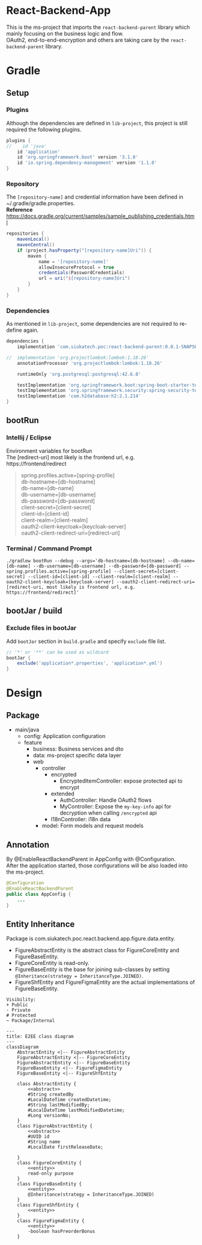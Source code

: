 # React-Backend-App
This is the ms-project that imports the `react-backend-parent` library which mainly focusing on the business logic and flow.  
OAuth2, end-to-end-encryption and others are taking care by the `react-backend-parent` library.



# Gradle
## Setup
### Plugins
Although the dependencies are defined in `lib-project`, this project is still required the following plugins.  
```groovy
plugins {
//    id 'java'
    id 'application'
    id 'org.springframework.boot' version '3.1.0'
    id 'io.spring.dependency-management' version '1.1.0'
}
```



### Repository
The `[repository-name]` and credential information have been defined in ~/.gradle/gradle.properties.  
**Reference**  
https://docs.gradle.org/current/samples/sample_publishing_credentials.html

```groovy
repositories {
    mavenLocal()
    mavenCentral()
    if (project.hasProperty("[repository-name]Uri")) {
        maven {
            name = '[repository-name]'
            allowInsecureProtocol = true
            credentials(PasswordCredentials)
            url = uri("$[repository-name]Uri")
        }
    }
}
```



### Dependencies
As mentioned in `lib-project`, some dependencies are not required to re-define again.
```groovy
dependencies {
    implementation 'com.siukatech.poc:react-backend-parent:0.0.1-SNAPSHOT'

//	implementation 'org.projectlombok:lombok:1.18.26'
    annotationProcessor 'org.projectlombok:lombok:1.18.26'

    runtimeOnly 'org.postgresql:postgresql:42.6.0'

    testImplementation 'org.springframework.boot:spring-boot-starter-test'
    testImplementation 'org.springframework.security:spring-security-test'
    testImplementation 'com.h2database:h2:2.1.214'
}
```



## bootRun
### Intellij / Eclipse
Environment variables for bootRun   
The [redirect-uri] most likely is the frontend url, e.g. https://frontend/redirect

> spring.profiles.active=[spring-profile]  
> db-hostname=[db-hostname]  
> db-name=[db-name]  
> db-username=[db-username]  
> db-password=[db-password]  
> client-secret=[client-secret]  
> client-id=[client-id]  
> client-realm=[client-realm]  
> oauth2-client-keycloak=[keycloak-server]  
> oauth2-client-redirect-uri=[redirect-uri]



### Terminal / Command Prompt
```shell
./gradlew bootRun --debug --args='db-hostname=[db-hostname] --db-name=[db-name] --db-username=[db-username] --db-password=[db-password] --spring.profiles.active=[spring-profile] --client-secret=[client-secret] --client-id=[client-id] --client-realm=[client-realm] --oauth2-client-keycloak=[keycloak-server] --oauth2-client-redirect-uri=[redirect-uri, most likely is frontend url, e.g. https://frontend/redirect]'
```



## bootJar / build
### Exclude files in bootJar
Add `bootJar` section in `build.gradle` and specify `exclude` file list.
```groovy
// '*' or '**' can be used as wildcard
bootJar {
    exclude('application*.properties', 'application*.yml')
}
```



# Design
## Package
- main/java
  - config: Application configuration
  - feature
    - business: Business services and dto
    - data: ms-project specific data layer
    - web
      - controller
        - encrypted
          - EncryptedItemController: expose protected api to encrypt
        - extended
          - AuthController: Handle OAuth2 flows
          - MyController: Expose the `my-key-info` api for decryption when calling `/encrypted` api
        - I18nController: i18n data
      - model: Form models and request models



## Annotation
By @EnableReactBackendParent in AppConfig with @Configuration.  
After the application started, those configurations will be also loaded into the ms-project.

```java
@Configuration
@EnableReactBackendParent
public class AppConfig {
    ...
}
```



## Entity Inheritance
Package is com.siukatech.poc.react.backend.app.figure.data.entity.  
- FigureAbstractEntity is the abstract class for FigureCoreEntity and FigureBaseEntity.
- FigureCoreEntity is read-only.
- FigureBaseEntity is the base for joining sub-classes by setting `@Inheritance(strategy = InheritanceType.JOINED)`.
- FigureShfEntity and FigureFigmaEntity are the actual implementations of FigureBaseEntity.

```
Visibility:
+ Public
- Private
# Protected
~ Package/Internal
```
```mermaid
---
title: E2EE class diagram
---
classDiagram
    AbstractEntity <|-- FigureAbstractEntity
    FigureAbstractEntity <|-- FigureCoreEntity
    FigureAbstractEntity <|-- FigureBaseEntity
    FigureBaseEntity <|-- FigureFigmaEntity
    FigureBaseEntity <|-- FigureShfEntity

    class AbstractEntity {
        <<abstract>>
        #String createdBy
        #LocalDateTime createdDatetime;
        #String lastModifiedBy;
        #LocalDateTime lastModifiedDatetime;
        #Long versionNo;
    }
    class FigureAbstractEntity {
        <<abstract>>
        #UUID id
        #String name
        #LocalDate firstReleaseDate;

    }
    class FigureCoreEntity {
        <<entity>>
        read-only purpose
    }
    class FigureBaseEntity {
        <<entity>>
        @Inheritance(strategy = InheritanceType.JOINED)
    }
    class FigureShfEntity {
        <<entity>>
    }
    class FigureFigmaEntity {
        <<entity>>
        -boolean hasPreorderBonus
    }

```



